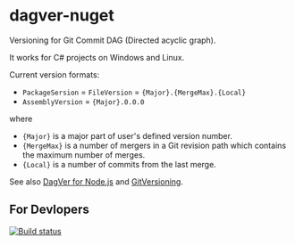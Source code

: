 # dagver-nuget
Versioning for Git Commit DAG (Directed acyclic graph).

It works for C# projects on Windows and Linux.

Current version formats:

- `PackageSersion` = `FileVersion` = `{Major}.{MergeMax}.{Local}`
- `AssemblyVersion` = `{Major}.0.0.0`

where

- `{Major}` is a major part of user's defined version number.
- `{MergeMax}` is a number of mergers in a Git revision path which contains the maximum number of merges.
- `{Local}` is a number of commits from the last merge.

See also [DagVer for Node.js](https://github.com/sergey-shandar/dagver) and [GitVersioning](https://github.com/AArnott/Nerdbank.GitVersioning).

## For Devlopers

[![Build status](https://ci.appveyor.com/api/projects/status/q4b0u1lsdj7xt1wt?svg=true)](https://ci.appveyor.com/project/sergey-shandar/dagver-nuget)
